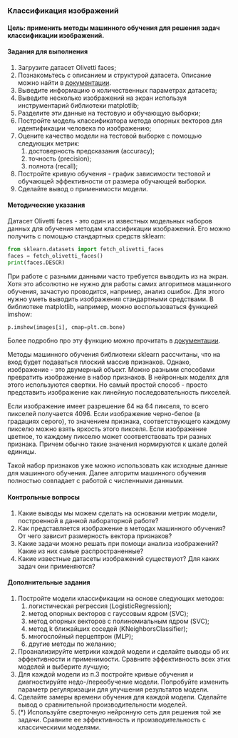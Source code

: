 ### Классификация изображений

#### Цель: применить методы машинного обучения для решения задач классификации изображений.

#### Задания для выполнения

1. Загрузите датасет Olivetti faces;
2. Познакомьтесь с описанием и структурой датасета. Описание можно найти в [документации](https://scikit-learn.org/stable/datasets/index.html#real-world-datasets).
3. Выведите информацию о количественных параметрах датасета;
4. Выведите несколько изображений на экран используя инструментарий библиотеки matplotlib;
5. Разделите эти данные на тестовую и обучающую выборки;
6. Постройте модель классификатора метода опорных векторов для идентификации человека по изображению;
7. Оцените качество модели на тестовой выборке с помощью следующих метрик:
    1. достоверность предсказания (accuracy);
    2. точность (precision);
    3. полнота (recall);
8. Постройте кривую обучения - график зависимости тестовой и обучающей эффективности от размера обучающей выборки.
9. Сделайте вывод о применимости модели.


#### Методические указания

Датасет Olivetti faces - это один из известных модельных наборов данных для обучения методам классификации изображений. Его можно получить с помощью стандартных средств sklearn:

```py
from sklearn.datasets import fetch_olivetti_faces
faces = fetch_olivetti_faces()
print(faces.DESCR)
```

При работе с разными данными часто требуется выводить из на экран. Хотя это абсолютно не нужно для работы самих алгоритмов машинного обучения, зачастую проводится, например, анализ ошибок. Для этого нужно уметь выводить изображения стандартными средствами. В библиотеке matplotlib, например, можно воспользоваться функцией imshow:

```py
p.imshow(images[i], cmap=plt.cm.bone)
```

Более подробно про эту функцию можно прочитать в [документации](https://matplotlib.org/3.3.2/api/_as_gen/matplotlib.pyplot.imshow.html).

Методы машинного обучения библиотеки sklearn рассчитаны, что на вход будет подаваться плоский массив признаков. Однако, изображение - это двумерный объект. Можно разными способами превратить изображение в набор признаков. В нейронных моделях для этого используются свертки. Но самый простой способ - просто представить изображение как линейную последовательность пикселей. 

Если изображение имеет разрешение 64 на 64 пикселя, то всего пикселей получается 4096. Если изображение черно-белое (в градациях серого), то значением признака, соответствующего каждому пикселю можно взять яркость этого пикселя. Если изображение цветное, то каждому пикселю может соответствовать три разных признака. Причем обычно такие значения нормируются к шкале долей единицы.

Такой набор признаков уже можно использовать как исходные данные для машинного обучения. Далее алгоритм машинного обучения полностью совпадает с работой с численными данными.

#### Контрольные вопросы

1. Какие выводы мы можем сделать на основании метрик модели, построенной в данной лабораторной работе?
2. Как представляется изображение в методах машинного обучения? От чего зависит размерность вектора признаков?
3. Какие задачи можно решать при помощи анализа изображений? Какие из них самые распространенные?
4. Какие известные датасеты изображений существуют? Для каких задач они применяются?

#### Дополнительные задания

1. Постройте модели классификации на основе следующих методов:
    1. логистическая регрессия (LogisticRegression);
    2. метод опорных векторов с гауссовым ядром (SVC);
    3. метод опорных векторов с полиномиальным ядром (SVC);
    4. метод k ближайших соседей (KNeighborsClassifier);
    5. многослойный перцептрон (MLP);
    6. другие методы по желанию;
2. Проанализируйте метрики каждой модели и сделайте выводы об их эффективности и применимости. Сравните эффективность всех этих моделей и выберите лучшую;
3. Для каждой модели из п.3 постройте кривые обучения и диагностируйте недо-/переобучение модели. Попробуйте изменить параметр регуляризации для улучшения результатов модели.
4. Сделайте замеры времени обучения для каждой модели. Сделайте вывод о сравнительной производительности моделей.
5. (*) Используйте сверточную нейронную сеть для решения той же задачи. Сравните ее эффективность и производительность с классическими моделями.
